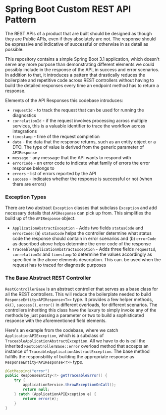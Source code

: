 # Spring Boot Custom REST API Pattern

The REST APIs of a product that are built should be designed as though they are Public APIs, even if they absolutely are not. The response should be expressive and indicative of successful or otherwise in as detail as possible.

This repository contains a simple Spring Boot 3.1 application, which doesn't serve any more purpose than demonstrating different elements we could possibly include in the response of the API, in success and error scenarios. In addition to that, it introduces a pattern that drastically reduces the boilerplate and repetitive code across REST controllers without having to build the detailed responses every time an endpoint method has to return a response.

Elements of the API Responses this codebase introduces:

- `requestId` - to track the request that can be used for running the diagnostics
- `correlationId` - if the request involves processing across multiple services, this is a valuable identifier to trace the workflow across integrations
- `timestamp` - time of the request completion
- `data` - the data that the response returns, such as an entity object or a DTO. The type of value is derived from the generic parameter of `APIResponse`
- `message` - any message that the API wants to respond with
- `errorCode` - an error code to indicate what family of errors the error response belongs to
- `errors` - list of errors reported by the API
- `success` - indicates whether the response is successful or not (when there are errors)

### Exception Types

There are two abstract `Exception` classes that subclass `Exception` and add necessary details that `APIResponse` can pick up from. This simplifies the build up of the `APIResponse` object. 

- `ApplicationAbstractException` - Adds two fields `statusCode` and `errorCode`: (a) `statusCode` helps the controller determine what status code the response should contain in error scenarios and (b) `errorCode` as described above helps determine the error code of the response
- `TraceableApplicationAbstractException` - Adds three fields `requestId`, `correlationId` and `timestamp` to determine the values accordingly as specified in the above elements description. This can. be used when the request has to traced for diagnostic purposes

### The Base Abstract REST Controller

`RestControllerBase` is an abstract controller that serves as a base class for all the REST controllers. This will reduce the boilerplate needed to build `ResponseEntity<APIResponse<T>>` type. It provides a few helper methods, `ok()`, `success()`, `error()` in different overloads, for different scenarios. The controllers inheriting this class have the luxury to simply invoke any of the methods by just passing a parameter or two to build a sophisticated response with the aforementioned field elements.

Here's an example from the codebase, where we catch `ApplicationAPIException`, which is a subclass of `TraceableApplicationAbstractException`. All we have to do is call the inherited `RestControllerBase::error` overload method that accepts an instance of `TraceableApplicationAbstractException`. The base method fulfills the responsbility of building the appropriate response as `ResponseEntity<APIResponse<?>>` type.

```java
@GetMapping("error")
public ResponseEntity<?> getTraceableError() {
    try {
        applicationService.throwExceptionOnCall();
        return null;
    } catch (ApplicationAPIException e) {
        return error(e);
    }
}
```
